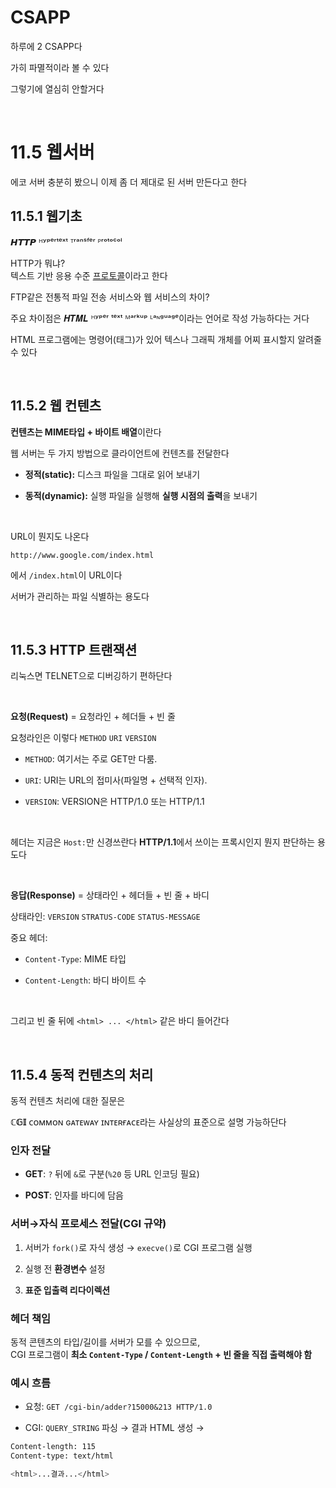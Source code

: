 # CSAPP

하루에 2 CSAPP다

가히 파멸적이라 볼 수 있다

그렇기에 열심히 안할거다

<br>

# 11.5 웹서버

에코 서버 충분히 봤으니 이제 좀 더 제대로 된 서버 만든다고 한다

## 11.5.1 웹기초

𝙃𝙏𝙏𝙋 ᴴʸᵖᵉʳᵗᵉˣᵗ ᵀʳᵃⁿˢᶠᵉʳ ᴾʳᵒᵗᵒᶜᵒˡ

HTTP가 뭐냐?<br>
텍스트 기반 응용 수준 [프로토콜](../../reviews/week8_word/protocol.md)이라고 한다

FTP같은 전통적 파일 전송 서비스와 웹 서비스의 차이?

주요 차이점은 𝑯𝑻𝑴𝑳 ᴴʸᵖᵉʳ ᵗᵉˣᵗ ᴹᵃʳᵏᵘᵖ ᴸᵃᶰᵍᵘᵃᵍᵉ이라는 언어로 작성 가능하다는 거다

HTML 프로그램에는 명령어(태그)가 있어 텍스나 그래픽 개체를 어찌 표시할지 알려줄 수 있다

<br>

## 11.5.2 웹 컨텐츠

**컨텐츠는 MIME타입 + 바이트 배열**이란다

웹 서버는 두 가지 방법으로 클라이언트에 컨텐츠를 전달한다

- **정적(static):** 디스크 파일을 그대로 읽어 보내기

- **동적(dynamic):** 실행 파일을 실행해 **실행 시점의 출력**을 보내기

<br>

URL이 뭔지도 나온다

`http://www.google.com/index.html`

에서 `/index.html`이 URL이다

서버가 관리하는 파일 식별하는 용도다

<br>

## 11.5.3 HTTP 트랜잭션

리눅스면 TELNET으로 디버깅하기 편하단다

<br>

**요청(Request)** = 요청라인 + 헤더들 + 빈 줄

요청라인은 이렇다 `METHOD` `URI` `VERSION`

- `METHOD`: 여기서는 주로 GET만 다룸.

- `URI`: URI는 URL의 접미사(파일명 + 선택적 인자).

- `VERSION`: VERSION은 HTTP/1.0 또는 HTTP/1.1

<br>

헤더는 지금은 `Host:`만 신경쓰란다 **HTTP/1.1**에서 쓰이는 프록시인지 뭔지 판단하는 용도다

<br>

**응답(Response)** = 상태라인 + 헤더들 + 빈 줄 + 바디

상태라인: `VERSION` `STRATUS-CODE` `STATUS-MESSAGE`

중요 헤더:

- `Content-Type`: MIME 타입

- `Content-Length`: 바디 바이트 수

<br>

그리고 빈 줄 뒤에 `<html> ... </html>` 같은 바디 들어간다

<br>

## 11.5.4 동적 컨텐츠의 처리

동적 컨텐츠 처리에 대한 질문은

**ℂ𝔾𝕀** ᴄᴏᴍᴍᴏɴ ɢᴀᴛᴇᴡᴀʏ ɪɴᴛᴇʀғᴀᴄᴇ라는 사실상의 표준으로 설명 가능하단다


### 인자 전달

- **GET**: `?` 뒤에 `&`로 구분(`%20` 등 URL 인코딩 필요)

- **POST**: 인자를 바디에 담음

### 서버→자식 프로세스 전달(CGI 규약)

1. 서버가 `fork()`로 자식 생성 → `execve()`로 CGI 프로그램 실행

2. 실행 전 **환경변수** 설정

3. **표준 입출력 리다이렉션**

### 헤더 책임

동적 콘텐츠의 타입/길이를 서버가 모를 수 있으므로,<br>
CGI 프로그램이 **최소 `Content-Type` / `Content-Length` + 빈 줄을 직접 출력해야 함**

### 예시 흐름

- 요청: `GET /cgi-bin/adder?15000&213 HTTP/1.0`

- CGI: `QUERY_STRING` 파싱 → 결과 HTML 생성 →<br>
```bash
Content-length: 115
Content-type: text/html

<html>...결과...</html>
```